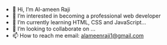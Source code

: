 - 👋 Hi, I’m Al-ameen Raji
- 👀 I’m interested in becoming a professional web developer
- 🌱 I’m currently learning HTML, CSS and JavaScript...
- 💞️ I’m looking to collaborate on ...
- 📫 How to reach me email: alameenraji1@gmail.com

<!---
Baddamin-code/Baddamin-code is a ✨ special ✨ repository because its `README.md` (this file) appears on your GitHub profile.
You can click the Preview link to take a look at your changes.
--->
